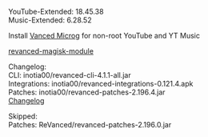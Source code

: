 YouTube-Extended: 18.45.38  
Music-Extended: 6.28.52  

Install [Vanced Microg](https://github.com/TeamVanced/VancedMicroG/releases) for non-root YouTube and YT Music  

[revanced-magisk-module](https://github.com/j-hc/revanced-magisk-module)  

Changelog:  
CLI: inotia00/revanced-cli-4.1.1-all.jar  
Integrations: inotia00/revanced-integrations-0.121.4.apk  
Patches: inotia00/revanced-patches-2.196.4.jar  
[Changelog](https://github.com/inotia00/revanced-patches/releases/tag/v2.196.4)  

Skipped:  
Patches: ReVanced/revanced-patches-2.196.0.jar    
